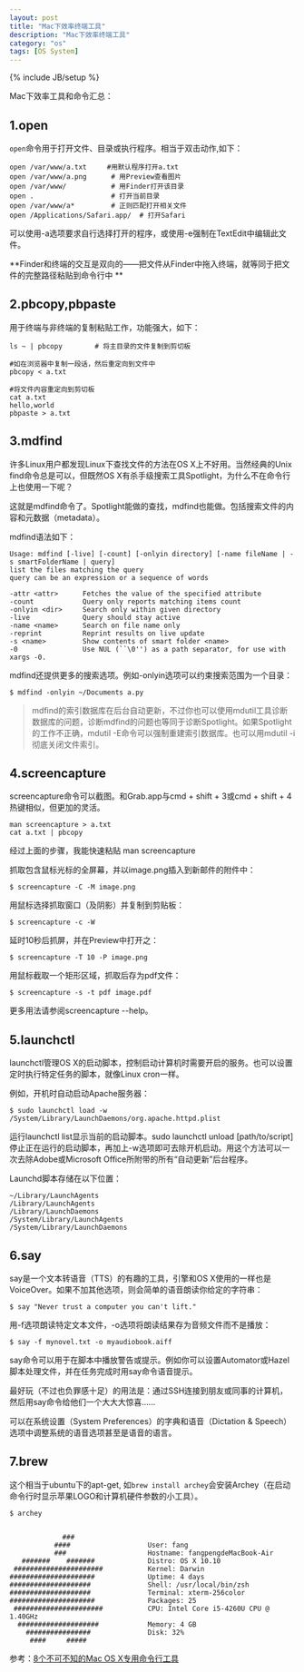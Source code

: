 ```yaml
---
layout: post
title: "Mac下效率终端工具"
description: "Mac下效率终端工具"
category: "os"
tags: [OS System]
---
```

{% include JB/setup %}

<p>Mac下效率工具和命令汇总：</p>

<h2>1.open</h2>

<p><code>open</code>命令用于打开文件、目录或执行程序。相当于双击动作,如下：</p>

<pre><code>open /var/www/a.txt     #用默认程序打开a.txt
open /var/www/a.png      # 用Preview查看图片
open /var/www/           # 用Finder打开该目录
open .                   # 打开当前目录
open /var/www/a*         # 正则匹配打开相关文件
open /Applications/Safari.app/  # 打开Safari
</code></pre>

<p>可以使用-a选项要求自行选择打开的程序，或使用-e强制在TextEdit中编辑此文件。</p>

<p>**Finder和终端的交互是双向的——把文件从Finder中拖入终端，就等同于把文件的完整路径粘贴到命令行中
**</p>

<!--more-->

<h2>2.pbcopy,pbpaste</h2>

<p>用于终端与非终端的复制粘贴工作，功能强大，如下：</p>

<pre><code>ls ~ | pbcopy        # 将主目录的文件复制到剪切板

#如在浏览器中复制一段话，然后重定向到文件中
pbcopy &lt; a.txt 

#将文件内容重定向到剪切板
cat a.txt                                                                                           
hello,world
pbpaste &gt; a.txt
</code></pre>

<h2>3.mdfind</h2>

<p>许多Linux用户都发现Linux下查找文件的方法在OS X上不好用。当然经典的Unix find命令总是可以，但既然OS X有杀手级搜索工具Spotlight，为什么不在命令行上也使用一下呢？</p>

<p>这就是mdfind命令了。Spotlight能做的查找，mdfind也能做。包括搜索文件的内容和元数据（metadata）。</p>

<p>mdfind语法如下：</p>

<pre><code>Usage: mdfind [-live] [-count] [-onlyin directory] [-name fileName | -s smartFolderName | query]
list the files matching the query
query can be an expression or a sequence of words

-attr &lt;attr&gt;      Fetches the value of the specified attribute
-count            Query only reports matching items count
-onlyin &lt;dir&gt;     Search only within given directory
-live             Query should stay active
-name &lt;name&gt;      Search on file name only
-reprint          Reprint results on live update
-s &lt;name&gt;         Show contents of smart folder &lt;name&gt;
-0                Use NUL (``\0'') as a path separator, for use with xargs -0.
</code></pre>

<p>mdfind还提供更多的搜索选项。例如-onlyin选项可以约束搜索范围为一个目录：</p>

<pre><code>$ mdfind -onlyin ~/Documents a.py
</code></pre>

<blockquote>
  <p>mdfind的索引数据库在后台自动更新，不过你也可以使用mdutil工具诊断数据库的问题，诊断mdfind的问题也等同于诊断Spotlight。如果Spotlight的工作不正确，mdutil -E命令可以强制重建索引数据库。也可以用mdutil -i彻底关闭文件索引。</p>
</blockquote>

<h2>4.screencapture</h2>

<p>screencapture命令可以截图。和Grab.app与cmd + shift + 3或cmd + shift + 4热键相似，但更加的灵活。</p>

<pre><code>man screencapture &gt; a.txt
cat a.txt | pbcopy
</code></pre>

<p>经过上面的步骤，我能快速粘贴 man screencapture</p>

<p>抓取包含鼠标光标的全屏幕，并以image.png插入到新邮件的附件中：</p>

<pre><code>$ screencapture -C -M image.png 
</code></pre>

<p>用鼠标选择抓取窗口（及阴影）并复制到剪贴板：</p>

<pre><code>$ screencapture -c -W
</code></pre>

<p>延时10秒后抓屏，并在Preview中打开之：</p>

<pre><code>$ screencapture -T 10 -P image.png
</code></pre>

<p>用鼠标截取一个矩形区域，抓取后存为pdf文件：</p>

<pre><code>$ screencapture -s -t pdf image.pdf
</code></pre>

<p>更多用法请参阅screencapture --help。</p>

<h2>5.launchctl</h2>

<p>launchctl管理OS X的启动脚本，控制启动计算机时需要开启的服务。也可以设置定时执行特定任务的脚本，就像Linux cron一样。</p>

<p>例如，开机时自动启动Apache服务器：</p>

<pre><code>$ sudo launchctl load -w /System/Library/LaunchDaemons/org.apache.httpd.plist
</code></pre>

<p>运行launchctl list显示当前的启动脚本。sudo launchctl unload [path/to/script]停止正在运行的启动脚本，再加上-w选项即可去除开机启动。用这个方法可以一次去除Adobe或Microsoft Office所附带的所有“自动更新”后台程序。</p>

<p>Launchd脚本存储在以下位置：</p>

<pre><code>~/Library/LaunchAgents    
/Library/LaunchAgents          
/Library/LaunchDaemons
/System/Library/LaunchAgents
/System/Library/LaunchDaemons
</code></pre>

<h2>6.say</h2>

<p>say是一个文本转语音（TTS）的有趣的工具，引擎和OS X使用的一样也是VoiceOver。如果不加其他选项，则会简单的语音朗读你给定的字符串：</p>

<pre><code>$ say "Never trust a computer you can't lift."
</code></pre>

<p>用-f选项朗读特定文本文件，-o选项将朗读结果存为音频文件而不是播放：</p>

<pre><code>$ say -f mynovel.txt -o myaudiobook.aiff
</code></pre>

<p>say命令可以用于在脚本中播放警告或提示。例如你可以设置Automator或Hazel脚本处理文件，并在任务完成时用say命令语音提示。</p>

<p>最好玩（不过也负罪感十足）的用法是：通过SSH连接到朋友或同事的计算机，然后用say命令给他们一个大大大惊喜……</p>

<p>可以在系统设置（System Preferences）的字典和语音（Dictation &amp; Speech）选项中调整系统的语音选项甚至是语音的语言。</p>

<h2>7.brew</h2>

<p>这个相当于ubuntu下的apt-get, 如<code>brew install archey</code>会安装Archey（在启动命令行时显示苹果LOGO和计算机硬件参数的小工具）。</p>

<pre><code>$ archey


             ###
           ####                   User: fang
           ###                    Hostname: fangpengdeMacBook-Air
   #######    #######             Distro: OS X 10.10
 ######################           Kernel: Darwin
#####################             Uptime: 4 days
####################              Shell: /usr/local/bin/zsh
####################              Terminal: xterm-256color
#####################             Packages: 25
 ######################           CPU: Intel Core i5-4260U CPU @ 1.40GHz
  ####################            Memory: 4 GB
    ################              Disk: 32%
     ####     ##### 
</code></pre>

<p>参考：<a href="http://segmentfault.com/a/1190000000509514">8个不可不知的Mac OS X专用命令行工具</a></p>
